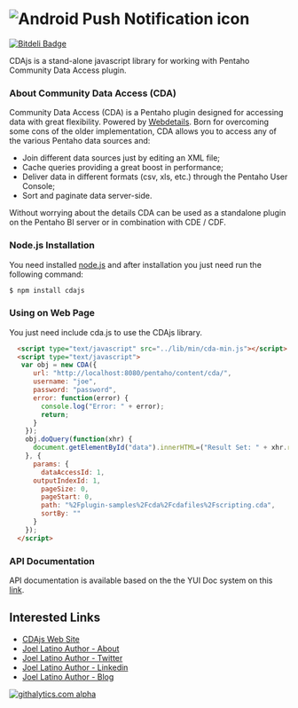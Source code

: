 # ![Android Push Notification icon](https://raw2.github.com/latinojoel/cdajs/master/build/cdajs_logo.png)

[![Bitdeli Badge](https://d2weczhvl823v0.cloudfront.net/latinojoel/cdajs/trend.png)](https://bitdeli.com/free "Bitdeli Badge")

CDAjs is a stand-alone javascript library for working with Pentaho Community Data Access plugin.


### About Community Data Access (CDA)

Community Data Access (CDA) is a Pentaho plugin designed for accessing data with great flexibility. Powered by [Webdetails](http://www.webdetails.pt).
Born for overcoming some cons of the older implementation, CDA allows you to access any of the various Pentaho data sources and:
* Join different data sources just by editing an XML file;
* Cache queries providing a great boost in performance;
* Deliver data in different formats (csv, xls, etc.) through the Pentaho User Console;
* Sort and paginate data server-side.

Without worrying about the details CDA can be used as a standalone plugin on the Pentaho BI server or in combination with CDE / CDF.


### Node.js Installation
You need installed [node.js](http://nodejs.org/) and after installation you just need run the following command:
```sh
$ npm install cdajs
```



### Using on Web Page
You just need include cda.js to use the CDAjs library.

```html
  <script type="text/javascript" src="../lib/min/cda-min.js"></script>
  <script type="text/javascript">
   var obj = new CDA({
      url: "http://localhost:8080/pentaho/content/cda/",
      username: "joe",
      password: "password",
      error: function(error) {
        console.log("Error: " + error);
        return;
      }
    });
    obj.doQuery(function(xhr) {
      document.getElementById("data").innerHTML=("Result Set: " + xhr.resultset);
    }, {
      params: {
        dataAccessId: 1,
  	  outputIndexId: 1,
        pageSize: 0,
        pageStart: 0,
        path: "%2Fplugin-samples%2Fcda%2Fcdafiles%2Fscripting.cda",
        sortBy: ""
      }
    });
  </script>
```


### API Documentation

API documentation is available based on the the YUI Doc system on this [link](http://latinojoel.github.io/cdajs/api-0.0.2/).




## Interested Links
* [CDAjs Web Site](http://latinojoel.github.io/cdajs)
* [Joel Latino Author - About](https://about.me/latinojoel)
* [Joel Latino Author - Twitter](https://twitter.com/latinojoel)
* [Joel Latino Author - Linkedin](http://pt.linkedin.com/in/latinojoel)
* [Joel Latino Author - Blog](http://joel-latino.blogspot.com/)



[![githalytics.com alpha](https://cruel-carlota.pagodabox.com/daf12ea06b14ffdff5a8218656362656 "githalytics.com")](http://githalytics.com/latinojoel/pdi-apple-pushnotifications)




